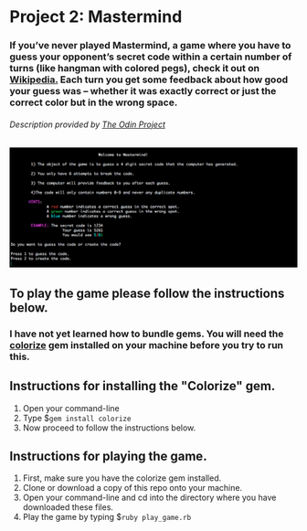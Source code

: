 # Project 2: Mastermind

### If you’ve never played Mastermind, a game where you have to guess your opponent’s secret code within a certain number of turns (like hangman with colored pegs), check it out on [Wikipedia.](https://en.wikipedia.org/wiki/Mastermind_(board_game)) Each turn you get some feedback about how good your guess was – whether it was exactly correct or just the correct color but in the wrong space.

###### Description provided by [The Odin Project](https://www.theodinproject.com/courses/ruby-programming/lessons/oop?ref=lnav#project-2-mastermind)

![alt text](https://github.com/BShowen/CL_mastermind/blob/master/screenshots/Intro.png "Introduction image")

## To play the game please follow the instructions below. 
### I have not yet learned how to bundle gems. You will need the [colorize](https://github.com/fazibear/colorize) gem installed on your machine before you try to run this. 

## Instructions for installing the "Colorize" gem. 
1. Open your command-line 
2. Type $`gem install colorize`
3. Now proceed to follow the instructions below. 

## Instructions for playing the game. 
1. First, make sure you have the colorize gem installed.
2. Clone or download a copy of this repo onto your machine. 
3. Open your command-line and cd into the directory where you have downloaded these files.
4. Play the game by typing $`ruby play_game.rb` 
